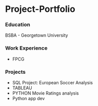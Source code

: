 # Project-Portfolio

### Education 
BSBA - Georgetown University

### Work Experience
- FPCG

### Projects 
- SQL Project: European Soccer Analysis
- TABLEAU
- PYTHON Movie Ratings analysis
- Python app dev
